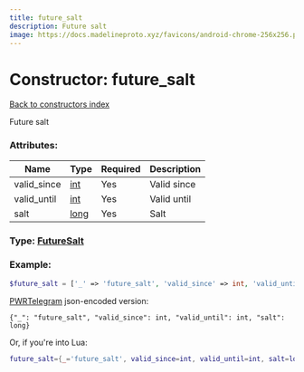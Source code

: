 ```yaml
---
title: future_salt
description: Future salt
image: https://docs.madelineproto.xyz/favicons/android-chrome-256x256.png
---
```

# Constructor: future\_salt  
[Back to constructors index](index.md)



Future salt

### Attributes:

| Name     |    Type       | Required | Description |
|----------|---------------|----------|-------------|
|valid\_since|[int](../types/int.md) | Yes|Valid since|
|valid\_until|[int](../types/int.md) | Yes|Valid until|
|salt|[long](../types/long.md) | Yes|Salt|



### Type: [FutureSalt](../types/FutureSalt.md)


### Example:

```php
$future_salt = ['_' => 'future_salt', 'valid_since' => int, 'valid_until' => int, 'salt' => long];
```  

[PWRTelegram](https://pwrtelegram.xyz) json-encoded version:

```
{"_": "future_salt", "valid_since": int, "valid_until": int, "salt": long}
```


Or, if you're into Lua:

```lua
future_salt={_='future_salt', valid_since=int, valid_until=int, salt=long}

```


